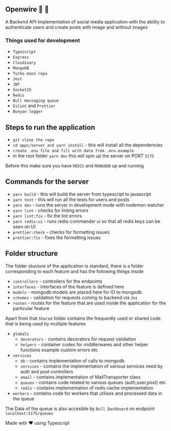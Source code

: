 ## Openwire :tada: :rocket:

A Backend API implementation of social media application with the ability to authenticate users and create posts with image and without images

### Things used for development

- `Typescript`
- `Express`
- `Cloudinary`
- `MongoDB`
- `Turbo mono repo`
- `Jest`
- `JWT`
- `SocketIO`
- `Redis`
- `Bull messaging queue`
- `Eslint` and `Prettier`
- `Bunyan logger`

## Steps to run the application

- `git clone the repo`
- `cd apps/server and yarn install` - this will install all the dependencies
- `create .env file and fill with data from .env.example`
- in the root folder `yarn dev` this will spin up the server on PORT `5175`

Before this make sure you have `REDIS` and `MONGODB` up and running

## Commands for the server

- `yarn build` - this will build the server from typescript to javascript
- `yarn test` - this will run all the tests for users and posts
- `yarn dev` - runs the server in development mode with nodemon watcher
- `yarn lint` - checks for linting errors
- `yarn lint:fix` - fix the lint errors
- `yarn redis:ui` - runs redis-commander ui so that all redis keys can be seen on UI
- `prettier:check` - checks for formatting issues
- `prettier:fix` - fixes the formatting issues

## Folder structure

The folder stucture of the application is standard, there is a folder corresponding to each feature and has the following things inside

- `controllers` - controllers for the endpoints
- `interfaces` - interfaces of the feature is defined here
- `models` - mongodb models are placed here for IO to mongodb
- `schemes` - validation for requests coming to backend via `Joi`
- `routes` - routes for the feature that are used inside the application for the particular feature

Apart from that `Shared` folder contains the frequently used or shared code that is being used by multiple features

- `globals`
  - `decorators` - contains decorators for request validation
  - `helpers` - container codes for middlerwares and other helper functions example custom errors etc
- `services`
  - `db` - contains implementation of calls to mongodb
  - `services` - contains the implementation of various services need by auth and post controllers
  - `email` - contains implementation of MailTransporter class
  - `queues` - contains code related to various queues (auth,user,post) etc
  - `redis` - contains implementation of redis cache implementation
- `workers` - contains code for workers that utilises and processed data in the queue

The Data of the queue is also accesible by `Bull Dashboard` on endpoint `localhost:5175/queues`

Made with ❤️ using Typescript
